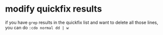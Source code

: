# modify quickfix results

if you have `grep` results in the quickfix list and want to delete all those lines, you can do `:cdo normal dd | w`

